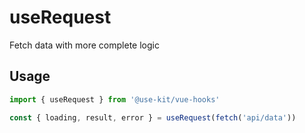 # useRequest

Fetch data with more complete logic

## Usage

```ts
import { useRequest } from '@use-kit/vue-hooks'

const { loading, result, error } = useRequest(fetch('api/data'))
```
